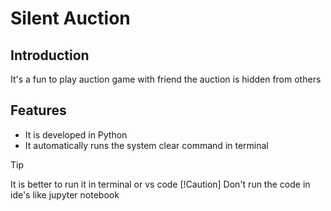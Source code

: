 # Silent Auction
## Introduction 
It's a fun to play auction  game with friend the auction is hidden from others 
## Features 
- It is developed in Python 
- It automatically runs the system clear command in terminal
> [!Tip]
> It is better to run it in terminal or vs code
>[!Caution]
> Don't run the code in ide's like jupyter notebook 
